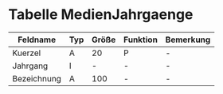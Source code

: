 # Tabelle MedienJahrgaenge

| Feldname    | Typ | Größe | Funktion | Bemerkung |
|-------------|-----|-------|----------|-----------|
| Kuerzel     | A   | 20    | P        | -         |
| Jahrgang    | I   | -     | -        | -         |
| Bezeichnung | A   | 100   | -        | -         |


